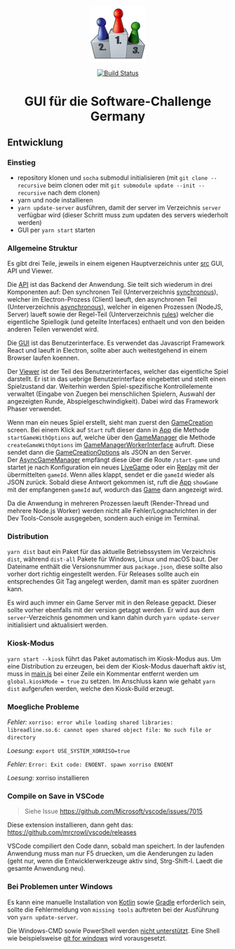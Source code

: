 <p align="center">
  <a target="_blank" rel="noopener noreferrer" href="https://www.software-challenge.de"><img width="128" src="https://raw.githubusercontent.com/CAU-Kiel-Tech-Inf/socha-gui/master/assets/build-resources/icon.png" alt="Software-Challenge Germany logo"></a>
</p>

<p align="center">
  <a href="https://travis-ci.com/CAU-Kiel-Tech-Inf/socha-gui" rel="nofollow"><img src="https://travis-ci.com/CAU-Kiel-Tech-Inf/socha-gui.svg?branch=master" alt="Build Status"></a>
</p>

<h1 align="center">GUI für die Software-Challenge Germany</h1>

## Entwicklung

### Einstieg

- repository klonen und `socha` submodul initialisieren (mit `git clone --recursive` beim clonen oder mit `git submodule update --init --recursive` nach dem clonen)
- yarn und node installieren
- `yarn update-server` ausführen, damit der server im Verzeichnis `server` verfügbar wird (dieser Schritt muss zum updaten des servers wiederholt werden)
- GUI per `yarn start` starten

### Allgemeine Struktur

Es gibt drei Teile, jeweils in einem eigenen Hauptverzeichnis unter [src](src) GUI, API und Viewer.

Die [API](src/api) ist das Backend der Anwendung. Sie teilt sich wiederum in drei Komponenten auf: Den synchronen Teil (Unterverzeichnis [synchronous](src/api/synchronous)), welcher im Electron-Prozess (Client) laeuft, den asynchronen Teil (Unterverzeichnis [asynchronous](src/api/asynchronous)), welcher in eigenen Prozessen (NodeJS, Server) laueft sowie der Regel-Teil (Unterverzeichnis [rules](src/api/rules)) welcher die eigentliche Spiellogik (und geteilte Interfaces) enthaelt und von den beiden anderen Teilen verwendet wird.

Die [GUI](src/gui) ist das Benutzerinterface. Es verwendet das Javascript Framework React und laeuft in Electron, sollte aber auch weitestgehend in einem Browser laufen koennen.

Der [Viewer](src/viewer) ist der Teil des Benutzerinterfaces, welcher das eigentliche Spiel darstellt. Er ist in das uebrige Benutzerinterface eingebettet und stellt einen Spielzustand dar. Weiterhin werden Spiel-spezifische Kontrollelemente verwaltet (Eingabe von Zuegen bei menschlichen Spielern, Auswahl der angezeigten Runde, Abspielgeschwindigkeit). Dabei wird das Framework Phaser verwendet.

Wenn man ein neues Spiel erstellt, sieht man zuerst den [GameCreation](src/gui/GameCreation.tsx) screen. Bei einem Klick auf `Start` ruft dieser dann in [App](src/gui/App.tsx) die Methode `startGameWithOptions` auf, welche über den [GameManager](src/api/synchronous/GameManager.ts) die Methode `createGameWithOptions` im [GameManagerWorkerInterface](src/api/synchronous/GameManagerWorkerInterface.ts) aufruft. Diese sendet dann die [GameCreationOptions](src/api/rules/GameCreationOptions.ts) als JSON an den Server.  
Der [AsyncGameManager](src/api/asynchronous) empfängt diese über die Route `/start-game` und startet je nach Konfiguration ein neues [LiveGame](src/api/asynchronous/LiveGame.ts) oder ein [Replay](src/api/asynchronous/Replay.ts) mit der übermittelten `gameId`. Wenn alles klappt, sendet er die `gameId` wieder als JSON zurück. Sobald diese Antwort gekommen ist, ruft die [App](src/gui/App.tsx) `showGame` mit der empfangenen `gameId` auf, wodurch das [Game](src/gui/Game.tsx) dann angezeigt wird.

Da die Anwendung in mehreren Prozessen laeuft (Render-Thread und mehrere Node.js Worker) werden nicht alle Fehler/Lognachrichten in der Dev Tools-Console ausgegeben, sondern auch einige im Terminal.

### Distribution

`yarn dist` baut ein Paket für das aktuelle Betriebssystem im Verzeichnis `dist`, während `dist-all` Pakete für Windows, Linux und macOS baut. Der Dateiname enthält die Versionsnummer aus `package.json`, diese sollte also vorher dort richtig eingestellt werden. Für Releases sollte auch ein entsprechendes Git Tag angelegt werden, damit man es später zuordnen kann.

Es wird auch immer ein Game Server mit in den Release gepackt. Dieser sollte vorher ebenfalls mit der version getaggt werden. Er wird aus dem `server`-Verzeichnis genommen und kann dahin durch `yarn update-server` initialisiert und aktualisiert werden.

### Kiosk-Modus
`yarn start --kiosk` führt das Paket automatisch im Kiosk-Modus aus. Um eine Distribution zu erzeugen, bei dem der Kiosk-Modus dauerhaft aktiv ist, muss in [main.js](main.js) bei einer Zeile ein Kommentar entfernt werden um `global.kioskMode = true` zu setzen. Im Anschluss kann wie gehabt `yarn dist` aufgerufen werden, welche den Kiosk-Build erzeugt.

### Moegliche Probleme

*Fehler:* `xorriso: error while loading shared libraries: libreadline.so.6: cannot open shared object file: No such file or directory`

*Loesung:* `export USE_SYSTEM_XORRISO=true`

*Fehler:* `Error: Exit code: ENOENT. spawn xorriso ENOENT`

*Loesung:* xorriso installieren

### Compile on Save in VSCode

> Siehe Issue https://github.com/Microsoft/vscode/issues/7015

Diese extension installieren, dann geht das: https://github.com/mrcrowl/vscode/releases

VSCode compiliert den Code dann, sobald man speichert. In der laufenden Anwendung muss man nur F5 druecken, um die Aenderungen zu laden (geht nur, wenn die Entwicklerwerkzeuge aktiv sind, Strg-Shift-I. Laedt die gesamte Anwendung neu).

### Bei Problemen unter Windows

Es kann eine manuelle Installation von [Kotlin](https://downlinko.com/download-install-kotlin-windows.html) sowie [Gradle](https://gradle.org/install/) erforderlich sein, sollte die Fehlermeldung von `missing tools` auftreten bei der Ausführung von `yarn update-server`.

Die Windows-CMD sowie PowerShell werden [nicht unterstützt](https://github.com/CAU-Kiel-Tech-Inf/socha-gui/pull/26/commits/6ad684bf0af5b79e4b923f272022f64b2a60f35b). Eine Shell wie beispielsweise [git for windows](https://gitforwindows.org/) wird vorausgesetzt.
